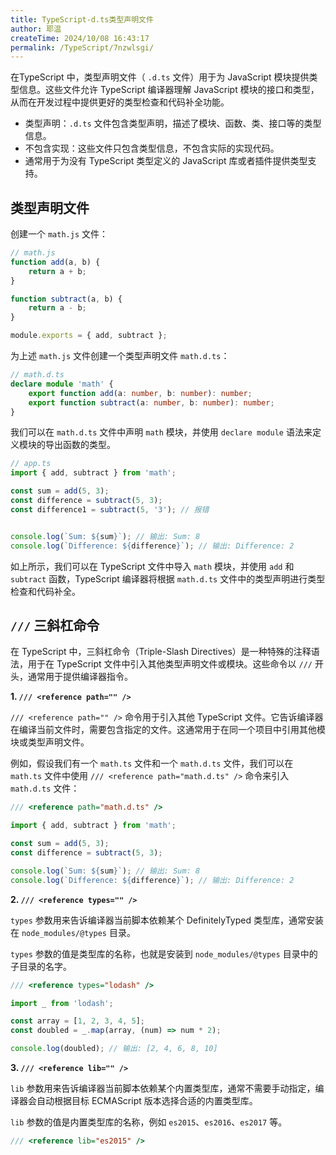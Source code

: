 ```yaml
---
title: TypeScript-d.ts类型声明文件
author: 耶温
createTime: 2024/10/08 16:43:17
permalink: /TypeScript/7nzwlsgi/
---
```


在TypeScript 中，类型声明文件（ `.d.ts` 文件）用于为 JavaScript 模块提供类型信息。这些文件允许 TypeScript 编译器理解 JavaScript 模块的接口和类型，从而在开发过程中提供更好的类型检查和代码补全功能。

-   类型声明：`.d.ts` 文件包含类型声明，描述了模块、函数、类、接口等的类型信息。
-   不包含实现：这些文件只包含类型信息，不包含实际的实现代码。
-   通常用于为没有 TypeScript 类型定义的 JavaScript 库或者插件提供类型支持。

## 类型声明文件

创建一个 `math.js` 文件：
```js
// math.js
function add(a, b) {
    return a + b;
}

function subtract(a, b) {
    return a - b;
}

module.exports = { add, subtract };
```
为上述 `math.js` 文件创建一个类型声明文件 `math.d.ts`：
```ts
// math.d.ts
declare module 'math' {
    export function add(a: number, b: number): number;
    export function subtract(a: number, b: number): number;
}
```
我们可以在 `math.d.ts` 文件中声明 `math` 模块，并使用 `declare module` 语法来定义模块的导出函数的类型。
```ts
// app.ts
import { add, subtract } from 'math';

const sum = add(5, 3);
const difference = subtract(5, 3);
const difference1 = subtract(5, '3'); // 报错


console.log(`Sum: ${sum}`); // 输出: Sum: 8
console.log(`Difference: ${difference}`); // 输出: Difference: 2

```
如上所示，我们可以在 TypeScript 文件中导入 `math` 模块，并使用 `add` 和 `subtract` 函数，TypeScript 编译器将根据 `math.d.ts` 文件中的类型声明进行类型检查和代码补全。




##  `///` 三斜杠命令

在 TypeScript 中，三斜杠命令（Triple-Slash Directives）是一种特殊的注释语法，用于在 TypeScript 文件中引入其他类型声明文件或模块。这些命令以 `///` 开头，通常用于提供编译器指令。

 **1. `/// <reference path="" />`**

`/// <reference path="" />` 命令用于引入其他 TypeScript 文件。它告诉编译器在编译当前文件时，需要包含指定的文件。这通常用于在同一个项目中引用其他模块或类型声明文件。


例如，假设我们有一个 `math.ts` 文件和一个 `math.d.ts` 文件，我们可以在 `math.ts` 文件中使用 `/// <reference path="math.d.ts" />` 命令来引入 `math.d.ts` 文件：
```ts
/// <reference path="math.d.ts" />

import { add, subtract } from 'math';

const sum = add(5, 3);
const difference = subtract(5, 3);

console.log(`Sum: ${sum}`); // 输出: Sum: 8
console.log(`Difference: ${difference}`); // 输出: Difference: 2
```

 **2. `/// <reference types="" />`**

`types` 参数用来告诉编译器当前脚本依赖某个 DefinitelyTyped 类型库，通常安装在 `node_modules/@types` 目录。

`types` 参数的值是类型库的名称，也就是安装到 `node_modules/@types` 目录中的子目录的名字。
```ts
/// <reference types="lodash" />

import _ from 'lodash';

const array = [1, 2, 3, 4, 5];
const doubled = _.map(array, (num) => num * 2);

console.log(doubled); // 输出: [2, 4, 6, 8, 10]
```

**3. `/// <reference lib="" />`**

`lib` 参数用来告诉编译器当前脚本依赖某个内置类型库，通常不需要手动指定，编译器会自动根据目标 ECMAScript 版本选择合适的内置类型库。

`lib` 参数的值是内置类型库的名称，例如 `es2015`、`es2016`、`es2017` 等。

```ts
/// <reference lib="es2015" />

```


